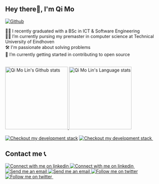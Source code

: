 ## Hey there👋, I'm Qi Mo

[![Github](https://img.shields.io/github/followers/qimolin?label=Follow&style=social)](https://github.com/qimolin)

👨‍🎓 I recently graduated with a BSc in ICT & Software Engineering
<br/>
👨‍💻 I’m currently pursing my premaster in computer science at Technical University of Eindhoven
<br/>
🛠️ I'm passionate about solving problems
<br/>
🌱 I’m currently getting started in contributing to open source

<div align="left"> 
<br/>
</a>
<a href="https://github.com/anuraghazra/github-readme-stats">
<img height=200 src="https://github-readme-stats-git-master-rstaa-rickstaa.vercel.app/api?username=qimolin&show_icons=true&count_private=true&line_height=28&hide_border=1&include_all_commits=true&card_width=450&role=OWNER,COLLABORATOR&exclude_repo=github-readme-stats&theme=calm" alt="Qi Mo Lin's Github stats" />
</a>
<a href="https://github.com/anuraghazra/github-readme-stats">
<img height=200 src="https://github-readme-stats-git-master-rstaa-rickstaa.vercel.app/api/top-langs/?username=qimolin&layout=compact&langs_count=10&hide_border=1&role=OWNER,COLLABORATOR&theme=calm" alt="Qi Mo Lin's Language stats" />
</a>
</div>

<br/>
<!-- Tech Stack -->
<!-- Light Mode -->
<a href="https://stackshare.io/qimolin9/my-stack">
<img src="https://img.shields.io/badge/tech-stack-0690fa.svg?style=for-the-badge&logo=stackshare&labelColor=000&color=3572A5#gh-light-mode-only" alt="Checkout my development stack" ></a>
<!-- Dark Mode -->
<a href="https://stackshare.io/qimolin9/my-stack#gh-dark-mode-only">
<img src="https://img.shields.io/badge/tech-stack-0690fa.svg?style=for-the-badge&logo=stackshare&labelColor=000&color=FFF#gh-dark-mode-only" alt="Checkout my development stack">
</a>
&nbsp;

## Contact me 📞
<!-- Linkedin  -->
<!-- Light Mode -->
<a href="https://www.linkedin.com/in/qi-mo-lin/#gh-light-mode-only">
<img src="https://img.shields.io/badge/LinkedIn-3572A5?style=for-the-badge&logo=linkedin&logoColor=white#gh-light-mode-only" alt="Connect with me on linkedin" >
</a>
<!-- Dark Mode -->
<a href="https://www.linkedin.com/in/qi-mo-lin/#gh-dark-mode-only">
<img src="https://img.shields.io/badge/LinkedIn-ffffff?style=for-the-badge&logo=linkedin&logoColor=0690FA#gh-dark-mode-only" alt="Connect with me on linkedin" >
</a>
&nbsp;
<!-- Email  -->
<!-- Light Mode -->
<a href="mailto:info@qimolin.com">
<img src="https://img.shields.io/badge/Email-3572A5?style=for-the-badge" alt="Send me an email">
</a>
<!-- Dark Mode -->
<a href="mailto:info@qimolin.com">
<img src="https://img.shields.io/badge/Email-ffffff?style=for-the-badge" alt="Send me an email">
</a>
<!-- Dark Mo
&nbsp;
<!-- Twitter -->
<!-- Light Mode -->
<a href="https://twitter.com/intent/follow?screen_name=qimo_lin#gh-light-mode-only">
<img src="https://img.shields.io/twitter/follow/qimo_lin?style=for-the-badge&logo=twitter&labelColor=000&color=3572A5#gh-light-mode-only" alt="Follow me on twitter" >
</a>
<!-- Dark Mode -->
<a href="https://twitter.com/intent/follow?screen_name=qimo_lin#gh-dark-mode-only">
<img src="https://img.shields.io/twitter/follow/qimo_lin?style=for-the-badge&logo=twitter&labelColor=000&color=FFF#gh-dark-mode-only" alt="Follow me on twitter" >
</a>
&nbsp;
</div>